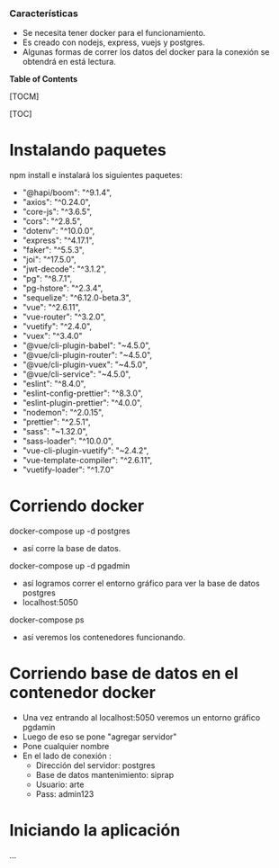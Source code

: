 ### Características
- Se necesita tener docker para el funcionamiento.
- Es creado con nodejs, express, vuejs y postgres.
- Algunas formas de correr los datos del docker para la conexión se obtendrá en está lectura.

**Table of Contents**

[TOCM]

[TOC]

# Instalando paquetes

npm install
e instalará los siguientes paquetes:
- "@hapi/boom": "^9.1.4",
- "axios": "^0.24.0",
- "core-js": "^3.6.5",
-  "cors": "^2.8.5",
-    "dotenv": "^10.0.0",
-    "express": "^4.17.1",
-    "faker": "^5.5.3",
-    "joi": "^17.5.0",
-    "jwt-decode": "^3.1.2",
-    "pg": "^8.7.1",
-   "pg-hstore": "^2.3.4",
-  "sequelize": "^6.12.0-beta.3",
-    "vue": "^2.6.11",
-    "vue-router": "^3.2.0",
-    "vuetify": "^2.4.0",
-    "vuex": "^3.4.0"
-   "@vue/cli-plugin-babel": "~4.5.0",
-   "@vue/cli-plugin-router": "~4.5.0",
-   "@vue/cli-plugin-vuex": "~4.5.0",
-   "@vue/cli-service": "~4.5.0",
-   "eslint": "^8.4.0",
-   "eslint-config-prettier": "^8.3.0",
-   "eslint-plugin-prettier": "^4.0.0",
-   "nodemon": "^2.0.15",
-   "prettier": "^2.5.1",
-   "sass": "~1.32.0",
-   "sass-loader": "^10.0.0",
-   "vue-cli-plugin-vuetify": "~2.4.2",
-   "vue-template-compiler": "^2.6.11",
-   "vuetify-loader": "^1.7.0"

# Corriendo docker

docker-compose up -d postgres
- así corre la base de datos.

docker-compose up -d pgadmin
- así logramos correr el entorno gráfico para ver la base de datos postgres
- localhost:5050

docker-compose ps
- así veremos los contenedores funcionando.
# Corriendo base de datos en el contenedor docker

- Una vez entrando al localhost:5050 veremos un entorno gráfico pgdamin
- Luego de eso se pone "agregar servidor"
- Pone cualquier nombre
- En el lado de conexión :
  - Dirección del servidor: postgres
  - Base de datos mantenimiento: siprap
  - Usuario: arte
  - Pass: admin123

# Iniciando la aplicación
...
